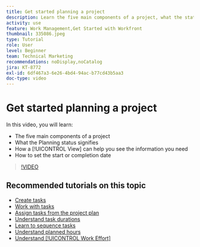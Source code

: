 ```yaml
---
title: Get started planning a project
description: Learn the five main components of a project, what the status signifies, how a [!UICONTROL View] can help you see relevant information, and how to set the start or due date.
activity: use
feature: Work Management,Get Started with Workfront
thumbnail: 335086.jpeg
type: Tutorial
role: User
level: Beginner
team: Technical Marketing
recommendations: noDisplay,noCatalog
jira: KT-8772
exl-id: 6df467a3-6e26-4bd4-94ac-b77cd43b5aa3
doc-type: video
---
```

# Get started planning a project

In this video, you will learn:

* The five main components of a project
* What the Planning status signifies
* How a [!UICONTROL View] can help you see the information you need
* How to set the start or completion date

>[!VIDEO](https://video.tv.adobe.com/v/335086/?quality=12&learn=on)

## Recommended tutorials on this topic

* [Create tasks](/help/manage-work/tasks/how-to-create-tasks.md)
* [Work with tasks](/help/manage-work/tasks/work-with-tasks.md)
* [Assign tasks from the project plan](/help/manage-work/tasks/assign-tasks-from-the-project-plan.md)
* [Understand task durations](/help/manage-work/tasks/understand-task-durations.md)
* [Learn to sequence tasks](/help/manage-work/tasks/learn-to-sequence-tasks.md)
* [Understand planned hours](/help/manage-work/tasks/understand-planned-hours.md)
* [Understand [!UICONTROL Work Effort]](/help/manage-work/tasks/understand-work-effort.md)
